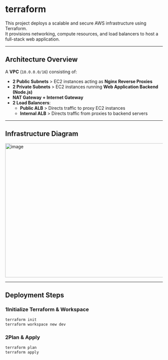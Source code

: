 # terraform

This project deploys a scalable and secure AWS infrastructure using Terraform.  
It provisions networking, compute resources, and load balancers to host a full-stack web application.

---

##  **Architecture Overview**

A **VPC** (`10.0.0.0/16`) consisting of:

- **2 Public Subnets** > EC2 instances acting as **Nginx Reverse Proxies**  
- **2 Private Subnets** > EC2 instances running **Web Application Backend (Node.js)**  
- **NAT Gateway + Internet Gateway**  
- **2 Load Balancers**:
  - **Public ALB** > Directs traffic to proxy EC2 instances  
  - **Internal ALB** > Directs traffic from proxies to backend servers  

---

## **Infrastructure Diagram**
<img width="830" height="428" alt="image" src="https://github.com/user-attachments/assets/f69d9fa4-4664-4ea7-b473-c861fead4c31" />


---

##  **Deployment Steps**

### 1**Initialize Terraform & Workspace**

```bash
terraform init
terraform workspace new dev
````

### 2**Plan & Apply**

```bash
terraform plan
terraform apply
```
